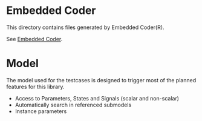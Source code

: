 # Embedded Coder
This directory contains files generated by Embedded Coder(R).

See [Embedded Coder](https://mathworks.com/products/embedded-coder.html).

# Model
The model used for the testcases is designed to trigger most of the planned
features for this library.

- Access to Parameters, States and Signals (scalar and non-scalar)
- Automatically search in referenced submodels
- Instance parameters